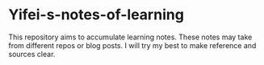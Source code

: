 # Yifei-s-notes-of-learning
This repository aims to accumulate learning notes. These notes may take from different repos or blog posts. I will try my best to make reference and sources clear. 
